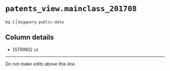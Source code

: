 # `patents_view.mainclass_201708`
`bq-1` | `bigquery-public-data`

## Column details
* [STRING]    `id`

-------------------------------------------------------------------------------
*Do not make edits above this line.*
